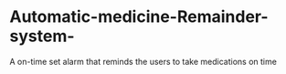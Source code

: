 # Automatic-medicine-Remainder-system-
A on-time set alarm that reminds the users to take medications on time 
